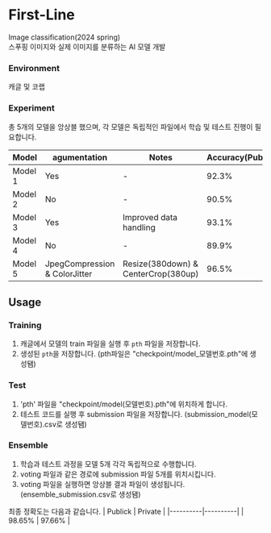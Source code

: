 # First-Line
Image classification(2024 spring)  
스푸핑 이미지와 실제 이미지를 분류하는 AI 모델 개발  


  
### Environment
캐글 및 코랩  


  
### Experiment
총 5개의 모델을 앙상블 했으며, 각 모델은 독립적인 파일에서 학습 및 테스트 진행이 필요합니다.

| Model | agumentation | Notes | Accuracy(Public) |
|-------|--------------|-------|----------|
| Model 1 | Yes | - | 92.3% |
| Model 2 | No | - | 90.5% |
| Model 3 | Yes | Improved data handling | 93.1% |
| Model 4 | No | - | 89.9% |
| Model 5 | JpegCompression & ColorJitter | Resize(380down) & CenterCrop(380up) | 96.5% |




  
## Usage 

### Training
1. 캐글에서 모델의 train 파일을 실행 후 `pth` 파일을 저장합니다. 
2. 생성된 `pth`을 저장합니다.
(pth파일은 "checkpoint/model_모델번호.pth"에 생성됌)

  
### Test
1. 'pth' 파일을 "checkpoint/model(모델번호).pth"에 위치하게 합니다.
2.  테스트 코드를 실행 후 submission 파일을 저장합니다.
(submission_model(모델번호).csv로 생성됌)

  
### Ensemble
1. 학습과 테스트 과정을 모델 5개 각각 독립적으로 수행합니다.
2. voting 파일과 같은 경로에 submission 파일 5개를 위치시킵니다.
3. voting 파일을 실행하면 앙상블 결과 파일이 생성됩니다.
(ensemble_submission.csv로 생성됌)


  
최종 정확도는 다음과 같습니다.
| Publick | Private |
|----------|----------|
| 98.65%   | 97.66%  |


